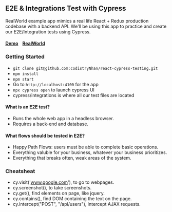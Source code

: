 ###

## E2E & Integrations Test with Cypress

RealWorld example app mimics a real life React + Redux production codebase with a backend API.
We'll be using this app to practice and create our E2E/Integration tests using Cypress.

#### [Demo](https://react-redux.realworld.io)&nbsp;&nbsp;&nbsp;&nbsp;[RealWorld](https://github.com/gothinkster/realworld)

### Getting Started

- `git clone git@github.com:codistryNhan/react-cypress-testing.git`
- `npm install`
- `npm start`
- Go to `http://localhost:4100` for the app
- `npx cypress open` to launch cypress UI
- cypress/integrations is where all our test files are located

#### What is an E2E test?

- Runs the whole web app in a headless browser.
- Requires a back-end and database.

#### What flows should be tested in E2E?

- Happy Path Flows: users must be able to complete basic operations.
- Everything valuble for your business, whatever your business prioritizes.
- Everything that breaks often, weak areas of the system.

### Cheatsheat

- cy.visit('www.google.com'), to go to webpages.
- cy.screenshot(), to take screenshots.
- cy.get(), find elements on page, like jquery.
- cy.contains(), find DOM containing the text on the page.
- cy.intercept("POST", "/api/users"), intercept AJAX requests.
